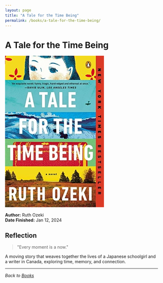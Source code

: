 ```yaml
---
layout: page
title: "A Tale for the Time Being"
permalink: /books/a-tale-for-the-time-being/
---
```


# A Tale for the Time Being

![A Tale for the Time Being cover](/assets/assets/images/books/a-tale-for-the-time-being.jpg)

**Author:** Ruth Ozeki  
**Date Finished:** Jan 12, 2024

## Reflection

> "Every moment is a now."

A moving story that weaves together the lives of a Japanese schoolgirl and a writer in Canada, exploring time, memory, and connection.

---

*Back to [Books](/books)* 